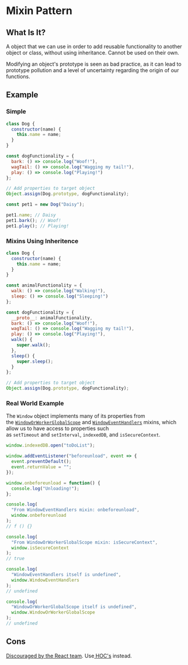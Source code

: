 # Mixin Pattern

## What Is It?

A object that we can use in order to add reusable functionality to another object or class, without using inheritance. Cannot be used on their own.

Modifying an object's prototype is seen as bad practice, as it can lead to prototype pollution and a level of uncertainty regarding the origin of our functions.

## Example

### Simple
```js
class Dog {
  constructor(name) {
    this.name = name;
  }
}

const dogFunctionality = {
  bark: () => console.log("Woof!"),
  wagTail: () => console.log("Wagging my tail!"),
  play: () => console.log("Playing!")
};

// Add properties to target object
Object.assign(Dog.prototype, dogFunctionality);

const pet1 = new Dog("Daisy");

pet1.name; // Daisy
pet1.bark(); // Woof!
pet1.play(); // Playing!
```

### Mixins Using Inheritence
```js
class Dog {
  constructor(name) {
    this.name = name;
  }
}

const animalFunctionality = {
  walk: () => console.log("Walking!"),
  sleep: () => console.log("Sleeping!")
};

const dogFunctionality = {
  __proto__: animalFunctionality,
  bark: () => console.log("Woof!"),
  wagTail: () => console.log("Wagging my tail!"),
  play: () => console.log("Playing!"),
  walk() {
    super.walk();
  },
  sleep() {
    super.sleep();
  }
};

// Add properties to target object
Object.assign(Dog.prototype, dogFunctionality);
```

### Real World Example
The `Window` object implements many of its properties from the [`WindowOrWorkerGlobalScope`](https://developer.mozilla.org/en-US/docs/Web/API/WindowOrWorkerGlobalScope) and [`WindowEventHandlers`](https://developer.mozilla.org/en-US/docs/Web/API/WindowEventHandlers) mixins, which allow us to have access to properties such as `setTimeout` and `setInterval`, `indexedDB`, and `isSecureContext`.

```js
window.indexedDB.open("toDoList");

window.addEventListener("beforeunload", event => {
  event.preventDefault();
  event.returnValue = "";
});

window.onbeforeunload = function() {
  console.log("Unloading!");
};

console.log(
  "From WindowEventHandlers mixin: onbeforeunload", 
  window.onbeforeunload
);
// f () {}

console.log(
  "From WindowOrWorkerGlobalScope mixin: isSecureContext",
  window.isSecureContext
);
// true

console.log(
  "WindowEventHandlers itself is undefined",
  window.WindowEventHandlers
);
// undefined

console.log(
  "WindowOrWorkerGlobalScope itself is undefined",
  window.WindowOrWorkerGlobalScope
);
// undefined
```

## Cons
[Discouraged by the React team](https://reactjs.org/blog/2016/07/13/mixins-considered-harmful.html). Use[ HOC's](https://medium.com/@dan_abramov/mixins-are-dead-long-live-higher-order-components-94a0d2f9e750) instead.